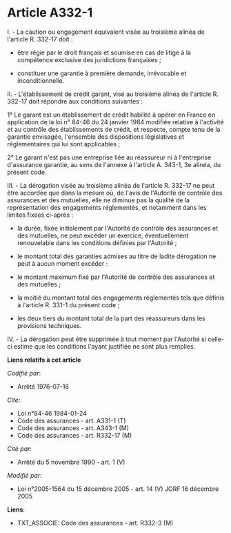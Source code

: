 # Article A332-1

I. - La caution ou engagement équivalent visée au troisième alinéa de l'article R. 332-17 doit :

- être régie par le droit français et soumise en cas de litige à la compétence exclusive des juridictions françaises ;

- constituer une garantie à première demande, irrévocable et inconditionnelle.

II. - L'établissement de crédit garant, visé au troisième alinéa de l'article R. 332-17 doit répondre aux conditions
suivantes :

1° Le garant est un établissement de crédit habilité à opérer en France en application de la loi n° 84-46 du 24 janvier 1984
modifiée relative à l'activité et au contrôle des établissements de crédit, et respecte, compte tenu de la garantie
envisagée, l'ensemble des dispositions législatives et réglementaires qui lui sont applicables ;

2° Le garant n'est pas une entreprise liée au réassureur ni à l'entreprise d'assurance garantie, au sens de l'annexe à
l'article A. 343-1, 3e alinéa, du présent code.

III. - La dérogation visée au troisième alinéa de l'article R. 332-17 ne peut être accordée que dans la mesure où, de l'avis
de l'Autorité de contrôle des assurances et des mutuelles, elle ne diminue pas la qualité de la représentation des
engagements réglementés, et notamment dans les limites fixées ci-après :

- la durée, fixée initialement par l'Autorité de contrôle des assurances et des mutuelles, ne peut excéder un exercice,
éventuellement renouvelable dans les conditions définies par l'Autorité ;

- le montant total des garanties admises au titre de ladite dérogation ne peut à aucun moment excéder :

- le montant maximum fixé par l'Autorité de contrôle des assurances et des mutuelles ;

- la moitié du montant total des engagements réglementés tels que définis à l'article R. 331-1 du présent code ;

- les deux tiers du montant total de la part des réassureurs dans les provisions techniques.

IV. - La dérogation peut être supprimée à tout moment par l'Autorité si celle-ci estime que les conditions l'ayant justifiée
ne sont plus remplies.

**Liens relatifs à cet article**

_Codifié par_:

  - Arrêté 1976-07-16

_Cite_:

  - Loi n°84-46 1984-01-24
  - Code des assurances - art. A331-1 (T)
  - Code des assurances - art. A343-1 (M)
  - Code des assurances - art. R332-17 (M)

_Cité par_:

  - Arrêté du 5 novembre 1990 - art. 1 (V)

_Modifié par_:

  - Loi n°2005-1564 du 15 décembre 2005 - art. 14 (V) JORF 16 décembre 2005

**Liens**:

  - TXT_ASSOCIE: Code des assurances - art. R332-3 (M)
